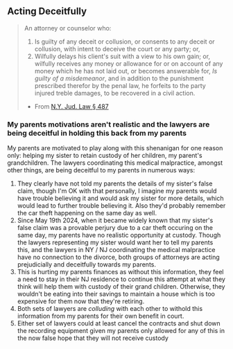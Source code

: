 ## Acting Deceitfully

> An attorney or counselor who:
>
> 1. Is guilty of any deceit or collusion, or consents to any deceit or collusion, with intent to deceive the court or any party; or,
> 2. Wilfully delays his client's suit with a view to his own gain; or, wilfully receives any money or allowance for or on account of any money which he has not laid out, or becomes answerable for,
> *Is guilty of a misdemeanor*, and in addition to the punishment prescribed therefor by the penal law, he forfeits to the party injured treble damages, to be recovered in a civil action.
>
> - From [N.Y. Jud. Law § 487](https://casetext.com/statute/consolidated-laws-of-new-york/chapter-judiciary/article-15-attorneys-and-counsellors/section-487-misconduct-by-attorneys#:~:text=An%20attorney%20or%20counselor%20who,any%20party%3B%20or%2C%202.) 

### My parents motivations aren't realistic and the lawyers are being deceitful in holding this back from my parents

My parents are motivated to play along with this shenanigan for one reason only: helping my sister to retain custody of her children, my parent's grandchildren. The lawyers coordinating this medical malpractice, amongst other things, are being deceitful to my parents in numerous ways:

1. They clearly have not told my parents the details of my sister's false claim, though I'm OK with that personally, I imagine my parents would have trouble believing it and would ask my sister for more details, which would lead to further trouble believing it. Also they'd probably remember the car theft happening on the same day as well.
2. Since May 19th 2024, when it became widely known that my sister's false claim was a provable perjury due to a car theft occuring on the same day, my parents have no realistic opportunity at custody. Though the lawyers representing my sister would want her to tell my parents this, and the lawyers in NY / NJ coordinating the medical malpractice have no connection to the divorce, both groups of attorneys are acting prejudicially and deceitfully towards my parents.
3. This is hurting my parents finances as without this information, they feel a need to stay in their NJ residence to continue this attempt at what they think will help them with custody of their grand children. Otherwise, they wouldn't be eating into their savings to maintain a house which is too expensive for them now that they're retiring.
4. Both sets of lawyers are *colluding* with each other to withold this information from my parents for their own benefit in court.
5. Either set of lawyers could at least cancel the contracts and shut down the recording equipment given my parents only allowed for any of this in the now false hope that they will not receive custody
